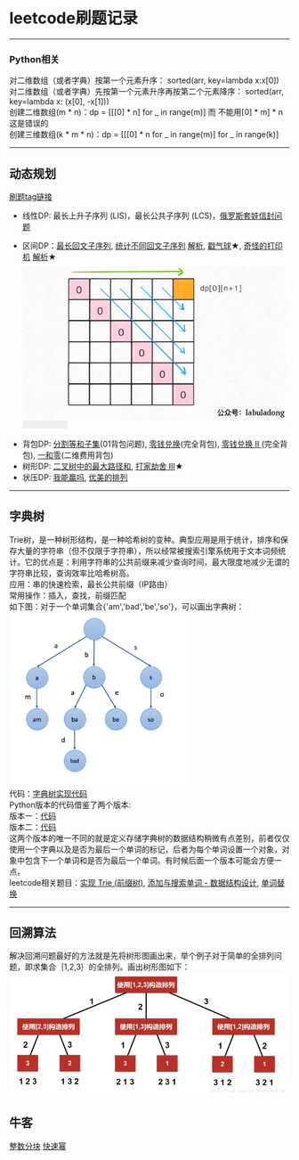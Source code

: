 # leetcode刷题记录
***  
### Python相关  
对二维数组（或者字典）按第一个元素升序： sorted(arr, key=lambda x:x[0])  
对二维数组（或者字典）先按第一个元素升序再按第二个元素降序： sorted(arr, key=lambda x: (x[0], -x[1]))  
创建二维数组(m * n)：dp = [[[0] * n] for _ in range(m)] 而 不能用[0] * m] * n这是错误的  
创建三维数组(k * m * n)：dp = [[[0] * n for _ in range(m)] for _ in range(k)]   

***  
## 动态规划  
[刷题tag链接](https://zhuanlan.zhihu.com/p/126546914?utm_source=wechat_session&utm_medium=social&utm_oi=27134168924160%E3%80%82)  
* 线性DP: 最长上升子序列 (LIS)，最长公共子序列 (LCS)，[俄罗斯套娃信封问题](https://leetcode-cn.com/problems/russian-doll-envelopes/)
- 区间DP：[最长回文子序列](https://leetcode-cn.com/problems/longest-palindromic-subsequence/), [统计不同回文子序列](https://leetcode-cn.com/problems/count-different-palindromic-subsequences/) [解析](https://blog.csdn.net/heshiliqiu/article/details/105968340), [戳气球](https://leetcode-cn.com/problems/burst-balloons/)★, [奇怪的打印机](https://leetcode-cn.com/problems/strange-printer/) [解析](https://www.cnblogs.com/grandyang/p/8319913.html)★
![区间DP的求解过程](images/区间dp.png)  
* 背包DP: [分割等和子集](https://leetcode-cn.com/problems/partition-equal-subset-sum/)(01背包问题), [零钱兑换](https://leetcode-cn.com/problems/coin-change/)(完全背包), [零钱兑换 II
](https://leetcode-cn.com/problems/coin-change-2/)(完全背包), [一和零](https://leetcode-cn.com/problems/ones-and-zeroes/)(二维费用背包)  
* 树形DP: [二叉树中的最大路径和](https://leetcode-cn.com/problems/binary-tree-maximum-path-sum/), [打家劫舍 III](https://leetcode-cn.com/problems/house-robber-iii/)★  
* 状压DP: [我能赢吗](https://leetcode-cn.com/problems/can-i-win/), [优美的排列](https://leetcode-cn.com/problems/beautiful-arrangement/)  
***  
## 字典树
Trie树，是一种树形结构，是一种哈希树的变种。典型应用是用于统计，排序和保存大量的字符串（但不仅限于字符串），所以经常被搜索引擎系统用于文本词频统计。它的优点是：利用字符串的公共前缀来减少查询时间，最大限度地减少无谓的字符串比较，查询效率比哈希树高。    
应用：串的快速检索，最长公共前缀（IP路由）    
常用操作：插入，查找，前缀匹配  
如下图：对于一个单词集合{'am','bad','be','so'}，可以画出字典树：  
![字典树](images/字典树.png)  
代码：[字典树实现代码](字典树(Trie)/实现字典树.py)  
Python版本的代码借鉴了两个版本:  
版本一：[代码](https://github.com/BlossomingL/leetcode/blob/master/%E5%AD%97%E5%85%B8%E6%A0%91(Trie)/%E5%AE%9E%E7%8E%B0%20Trie%20(%E5%89%8D%E7%BC%80%E6%A0%91)%E7%89%88%E6%9C%AC1.py)  
版本二：[代码](https://github.com/BlossomingL/leetcode/blob/master/%E5%AD%97%E5%85%B8%E6%A0%91(Trie)/%E5%AE%9E%E7%8E%B0%20Trie%20(%E5%89%8D%E7%BC%80%E6%A0%91)%E7%89%88%E6%9C%AC2.py)  
这两个版本的唯一不同的就是定义存储字典树的数据结构稍微有点差别，前者仅仅使用一个字典以及是否为最后一个单词的标记，后者为每个单词设置一个对象，对象中包含下一个单词和是否为最后一个单词。有时候后面一个版本可能会方便一点。  
leetcode相关题目：[实现 Trie (前缀树)](https://leetcode-cn.com/problems/implement-trie-prefix-tree/), [添加与搜索单词 - 数据结构设计](https://leetcode-cn.com/problems/add-and-search-word-data-structure-design/), [单词替换](https://leetcode-cn.com/problems/replace-words/)

***
## 回溯算法

解决回溯问题最好的方法就是先将树形图画出来，举个例子对于简单的全排列问题，即求集合｛1,2,3｝的全排列。画出树形图如下：
![全排列](images/全排列.png)  

## 牛客  
[整数分块](https://blog.csdn.net/duanghaha/article/details/82863766) [快速幂](https://github.com/BlossomingL/leetcode/blob/master/%E7%89%9B%E5%AE%A2/%E5%BF%AB%E9%80%9F%E5%B9%82.py)
